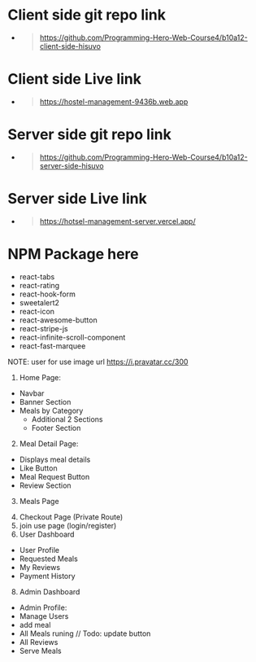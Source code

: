 # Client side git repo link

- > https://github.com/Programming-Hero-Web-Course4/b10a12-client-side-hisuvo

# Client side Live link

- > https://hostel-management-9436b.web.app

# Server side git repo link

- > https://github.com/Programming-Hero-Web-Course4/b10a12-server-side-hisuvo

# Server side Live link

- > https://hotsel-management-server.vercel.app/

# NPM Package here

- react-tabs
- react-rating
- react-hook-form
- sweetalert2
- react-icon
- react-awesome-button
- react-stripe-js
- react-infinite-scroll-component
- react-fast-marquee

NOTE: user for use image url https://i.pravatar.cc/300

<!-- Done Page  -->

1. Home Page:

- Navbar
- Banner Section
- Meals by Category
  <!-- - Additional 1 Sections -->
  - Additional 2 Sections
  - Footer Section

2. Meal Detail Page:

- Displays meal details
- Like Button
- Meal Request Button
- Review Section

3. Meals Page
<!-- 4. Upcoming Page -->

4. Checkout Page (Private Route)
5. join use page (login/register)
6. User Dashboard

- User Profile
- Requested Meals
- My Reviews
- Payment History

8. Admin Dashboard

- Admin Profile:
- Manage Users
- add meal
- All Meals runing // Todo: update button
- All Reviews
- Serve Meals
    <!-- - Upcoming Meals -->
